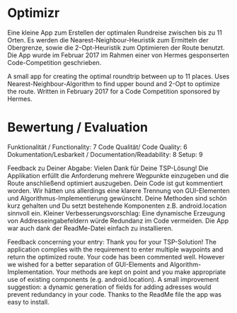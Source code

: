 # Optimizr
Eine kleine App zum Erstellen der optimalen Rundreise zwischen bis zu 11 Orten. Es werden die Nearest-Neighbour-Heuristik zum Ermitteln der Obergrenze, sowie die 2-Opt-Heuristik zum Optimieren der Route benutzt. Die App wurde im Februar 2017 im Rahmen einer von Hermes gesponserten Code-Competition geschrieben.

A small app for creating the optimal roundtrip between up to 11 places. Uses Nearest-Neighbour-Algorithm to find upper bound and 2-Opt to optimize the route. Written in February 2017 for a Code Competition sponsored by Hermes. 

# Bewertung / Evaluation
Funktionalität / Functionality: 7
Code Qualität/ Code Quality: 6
Dokumentation/Lesbarkeit / Documentation/Readability: 8
Setup: 9

Feedback zu Deiner Abgabe:
Vielen Dank für Deine TSP-Lösung! Die Applikation erfüllt die Anforderung mehrere Wegpunkte einzugeben und die Route anschließend optimiert auszugeben. Dein Code ist gut kommentiert worden. Wir hätten uns allerdings eine klarere Trennung von GUI-Elementen und Algorithmus-Implementierung gewünscht. Deine Methoden sind schön kurz gehalten und Du setzt bestehende Komponenten  z.B. android.location sinnvoll ein. Kleiner Verbesserungsvorschlag: Eine dynamische Erzeugung von Addresseingabefeldern würde Redundanz im Code vermeiden. Die App war auch dank der ReadMe-Datei einfach zu installieren.

Feedback concerning your entry:
Thank you for your TSP-Solution! The application complies with the requirement to enter multiple waypoints and return the optimized route. Your code has been commented well. However we wished for a better separation of GUI-Elements and Algorithm-Implementation. Your methods are kept on point and you make appropriate use of existing components (e.g. android.location). A small improvement suggestion: a dynamic generation of fields for adding adresses would prevent redundancy in your code. Thanks to the ReadMe file the app was easy to install.
